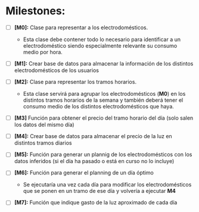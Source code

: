 # **Milestones:**   

* [ ] **[M0]:** Clase para representar a los electrodomésticos.    
	* Esta clase debe contener todo lo necesario para identificar a un electrodoméstico siendo especialmente relevante su consumo medio por hora.    

* [ ] **[M1]:** Crear base de datos para almacenar la información de los distintos electrodomésticos de los usuarios    

* [ ] **[M2]:** Clase para representar los tramos horarios.
	* Esta clase servirá para agrupar los electrodomésticos (**M0**) en los distintos tramos horarios de la semana y también deberá tener el consumo medio de los distintos electrodomésticos que haya.

* [ ] **[M3]** Función para obtener el precio del tramo horario del día (solo salen los datos del mismo día)

* [ ] **[M4]:** Crear base de datos para almacenar el precio de la luz en distintos tramos diarios    

* [ ] **[M5]:** Función para generar un plannig de los electrodomésticos con los datos inferidos (si el día ha pasado o está en curso no lo incluye)   

* [ ] **[M6]:** Función para generar el planning de un día óptimo    
	* Se ejecutaría una vez cada día para modificar los electrodomésticos que se ponen en un tramo de ese día y volvería a ejecutar **M4**  

* [ ] **[M7]:** Función que indique gasto de la luz aproximado de cada día    


